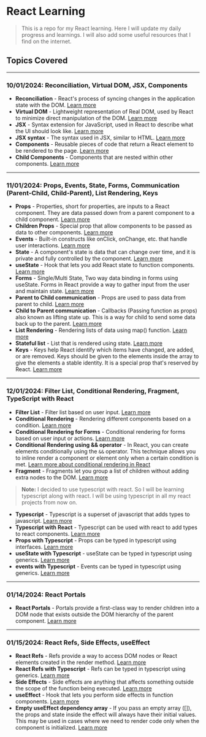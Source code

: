 # React Learning

> This is a repo for my React learning. Here I will update my daily progress and learnings. I will also add some useful resources that I find on the internet.

## Topics Covered

---

### **10/01/2024: Reconciliation, Virtual DOM, JSX, Components**

- **Reconciliation** - React's process of syncing changes in the application state with the DOM. [Learn more](https://reactjs.org/docs/reconciliation.html)
- **Virtual DOM** - Lightweight representation of Real DOM, used by React to minimize direct manipulation of the DOM. [Learn more](https://reactjs.org/docs/faq-internals.html#what-is-the-virtual-dom)
- **JSX** - Syntax extension for JavaScript, used in React to describe what the UI should look like. [Learn more](https://reactjs.org/docs/introducing-jsx.html)
- **JSX syntax** - The syntax used in JSX, similar to HTML. [Learn more](https://reactjs.org/docs/introducing-jsx.html)
- **Components** - Reusable pieces of code that return a React element to be rendered to the page. [Learn more](https://reactjs.org/docs/components-and-props.html)
- **Child Components** - Components that are nested within other components. [Learn more](https://reactjs.org/docs/components-and-props.html)

---

### **11/01/2024: Props, Events, State, Forms, Communication (Parent-Child, Child-Parent), List Rendering, Keys**

- **Props** - Properties, short for properties, are inputs to a React component. They are data passed down from a parent component to a child component. [Learn more](https://reactjs.org/docs/components-and-props.html)
- **Children Props** - Special prop that allow components to be passed as data to other components. [Learn more](https://reactjs.org/docs/composition-vs-inheritance.html)
- **Events** - Built-in constructs like onClick, onChange, etc. that handle user interactions. [Learn more](https://reactjs.org/docs/handling-events.html)
- **State** - A component's state is data that can change over time, and it is private and fully controlled by the component. [Learn more](https://reactjs.org/docs/state-and-lifecycle.html)
- **useState** - Hook that lets you add React state to function components. [Learn more](https://reactjs.org/docs/hooks-state.html)
- **Forms** - Single/Multi State, Two way data binding in forms using useState. Forms in React provide a way to gather input from the user and maintain state. [Learn more](https://reactjs.org/docs/forms.html)
- **Parent to Child communication** - Props are used to pass data from parent to child. [Learn more](https://reactjs.org/docs/components-and-props.html)
- **Child to Parent communication** - Callbacks (Passing function as props) also known as lifting state up. This is a way for child to send some data back up to the parent. [Learn more](https://reactjs.org/docs/lifting-state-up.html)
- **List Rendering** - Rendering lists of data using map() function. [Learn more](https://reactjs.org/docs/lists-and-keys.html)
- **Stateful list** - List that is rendered using state. [Learn more](https://reactjs.org/docs/lists-and-keys.html)
- **Keys** - Keys help React identify which items have changed, are added, or are removed. Keys should be given to the elements inside the array to give the elements a stable identity. It is a special prop that's reserved by React. [Learn more](https://reactjs.org/docs/lists-and-keys.html)

---

### **12/01/2024: Filter List, Conditional Rendering, Fragment, TypeScript with React**

- **Filter List** - Filter list based on user input. [Learn more](https://reactjs.org/docs/lists-and-keys.html)
- **Conditional Rendering** - Rendering different components based on a condition. [Learn more](https://reactjs.org/docs/conditional-rendering.html)
- **Conditional Rendering for Forms** - Conditional rendering for forms based on user input or actions. [Learn more](https://reactjs.org/docs/conditional-rendering.html)
- **Conditional Rendering using && operator** - In React, you can create elements conditionally using the `&&` operator. This technique allows you to inline render a component or element only when a certain condition is met. [Learn more about conditional rendering in React](https://reactjs.org/docs/conditional-rendering.html)
- **Fragment** - Fragments let you group a list of children without adding extra nodes to the DOM. [Learn more](https://reactjs.org/docs/fragments.html)

> **Note:** I decided to use typescript with react. So I will be learning typescript along with react. I will be using typescript in all my react projects from now on.

- **Typescript** - Typescript is a superset of javascript that adds types to javascript. [Learn more](https://www.typescriptlang.org/docs/handbook/typescript-in-5-minutes.html)
- **Typescript with React** - Typescript can be used with react to add types to react components. [Learn more](https://create-react-app.dev/docs/adding-typescript/)
- **Props with Typescript** - Props can be typed in typescript using interfaces. [Learn more](https://www.typescriptlang.org/docs/handbook/interfaces.html)
- **useState with Typescript** - useState can be typed in typescript using generics. [Learn more](https://www.typescriptlang.org/docs/handbook/2/functions.html#using-utility-types)
- **events with Typescript** - Events can be typed in typescript using generics. [Learn more](https://www.typescriptlang.org/docs/handbook/2/functions.html#using-utility-types)

---

### **01/14/2024: React Portals**

- **React Portals** - Portals provide a first-class way to render children into a DOM node that exists outside the DOM hierarchy of the parent component. [Learn more](https://reactjs.org/docs/portals.html)

---

### **01/15/2024: React Refs, Side Effects, useEffect**

- **React Refs** - Refs provide a way to access DOM nodes or React elements created in the render method. [Learn more](https://reactjs.org/docs/refs-and-the-dom.html)
- **React Refs with Typescript** - Refs can be typed in typescript using generics. [Learn more](https://www.typescriptlang.org/docs/handbook/2/functions.html#using-utility-types)
- **Side Effects** - Side effects are anything that affects something outside the scope of the function being executed. [Learn more](https://reactjs.org/docs/hooks-effect.html)
- **useEffect** - Hook that lets you perform side effects in function components. [Learn more](https://reactjs.org/docs/hooks-effect.html)
- **Empty useEffect dependency array** - If you pass an empty array ([]), the props and state inside the effect will always have their initial values. This may be used in cases where we need to render code only when the component is initialized.  [Learn more](https://reactjs.org/docs/hooks-effect.html#tip-optimizing-performance-by-skipping-effects)
